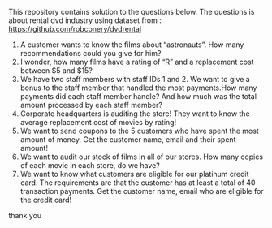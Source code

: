 This repository contains solution to the questions below. The questions is about rental dvd industry using dataset from : https://github.com/robconery/dvdrental

1.	A customer wants to know the films about “astronauts”. How many recommendations could you give for him?
2.	I wonder, how many films have a rating of “R” and a replacement cost between $5 and $15?
3.	We have two staff members with staff IDs 1 and 2. We want to give a bonus to the staff member that handled the most payments.How many payments did each staff member handle? And how much was the total amount processed by each staff member?
4.	Corporate headquarters is auditing the store! They want to know the average replacement cost of movies by rating!
5.	We want to send coupons to the 5 customers who have spent the most amount of money. Get the customer name, email and their spent amount!
6.	We want to audit our stock of films in all of our stores. How many copies of each movie in each store, do we have?
7.	We want to know what customers are eligible for our platinum credit card. The requirements are that the customer has at least a total of 40 transaction payments. Get the customer name, email who are eligible for the credit card! 

thank you
